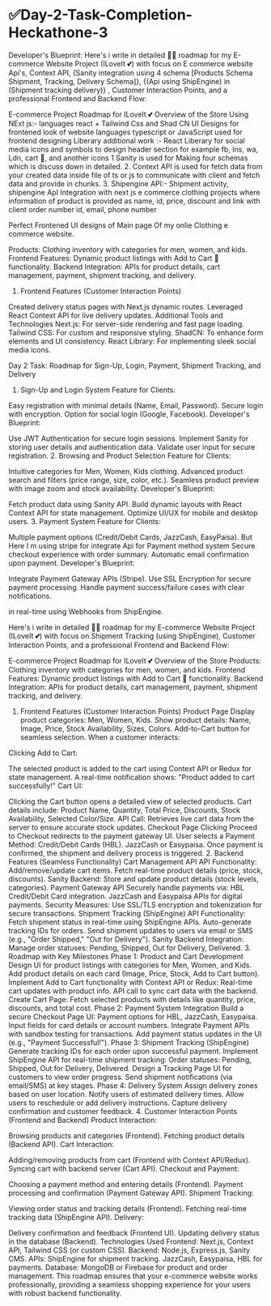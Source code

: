 # ✅Day-2-Task-Completion-Heckathone-3
Developer's Blueprint:
Here's i write in detailed ✍🏻 roadmap for my E-commerce Website Project (ILoveIt 💕) with focus on E commerce website Api's, Context API,  {Sanity integration using 4 schema [Products Schema Shipment, Tracking, Delivery Schema]}, {(Api using ShipEngine) in (Shipment tracking delivery)} , Customer Interaction Points, and a professional Frontend and Backend Flow:

E-commerce Project Roadmap for ILoveIt 💕
Overview of the Store
Using NExt js:- languages react + Tailwind Css and  Shad CN UI Designs for frontened look of website 
                languages  typescript or JavaScript used for frontend designing 
                Liberary additional work :- React Liberary for social media icons and symbols to design header section 
                                            for example fb, Ins, wa, Ldn,  cart 🛒, and another icons
1 Sanity is used for Making four schemas which is discuss down in detailed.
2. Context API is used for fetch data from your created data inside file of ts or js to communicate with client and fetch data and provide in chunks.
3. Shipengine API:-  Shipment activity, shipengine ApI Integration with next js e commerce clothing projects where information of product is provided as name, id, price, discount and link with client order number id, email, phone number  

Perfect Frontened UI designs of Main page Of my onlie Clothing e commerce website. 

Products: Clothing inventory with categories for men, women, and kids.
Frontend Features: Dynamic product listings with Add to Cart 🛒 functionality.
Backend Integration: APIs for product details, cart management, payment, shipment tracking, and delivery.
1. Frontend Features (Customer Interaction Points)

Created delivery status pages with Next.js dynamic routes.
Leveraged React Context API for live delivery updates.
Additional Tools and Technologies
Next.js: For server-side rendering and fast page loading.
Tailwind CSS: For custom and responsive styling.
ShadCN: To enhance form elements and UI consistency.
React Library: For implementing sleek social media icons.

Day 2 Task: Roadmap for Sign-Up, Login, Payment, Shipment Tracking, and Delivery
1. Sign-Up and Login System
Feature for Clients:

Easy registration with minimal details (Name, Email, Password).
Secure login with encryption.
Option for social login (Google, Facebook).
Developer's Blueprint:

Use JWT Authentication for secure login sessions.
Implement Sanity for storing user details and authentication data.
Validate user input for secure registration.
2. Browsing and Product Selection
Feature for Clients:

Intuitive categories for Men, Women, Kids clothing.
Advanced product search and filters (price range, size, color, etc.).
Seamless product preview with image zoom and stock availability.
Developer's Blueprint:

Fetch product data using Sanity API.
Build dynamic layouts with React Context API for state management.
Optimize UI/UX for mobile and desktop users.
3. Payment System
Feature for Clients:

Multiple payment options (Credit/Debit Cards, JazzCash, EasyPaisa).
But Here I m using stripe for integrate Api for Payment method system 
Secure checkout experience with order summary.
Automatic email confirmation upon payment.
Developer's Blueprint:

Integrate Payment Gateway APIs (Stripe).
Use SSL Encryption for secure payment processing.
Handle payment success/failure cases with clear notifications.

in real-time using Webhooks from ShipEngine.

Here's i write in detailed ✍🏻 roadmap for my E-commerce Website Project (ILoveIt 💕) with focus on Shipment Tracking (using ShipEngine), Customer Interaction Points, and a professional Frontend and Backend Flow:

E-commerce Project Roadmap for ILoveIt 💕
Overview of the Store
Products: Clothing inventory with categories for men, women, and kids.
Frontend Features: Dynamic product listings with Add to Cart 🛒 functionality.
Backend Integration: APIs for product details, cart management, payment, shipment tracking, and delivery.
1. Frontend Features (Customer Interaction Points)
Product Page
Display product categories: Men, Women, Kids.
Show product details:
Name, Image, Price, Stock Availability, Sizes, Colors.
Add-to-Cart button for seamless selection.
When a customer interacts:

Clicking Add to Cart:

The selected product is added to the cart using Context API or Redux for state management.
A real-time notification shows: "Product added to cart successfully!"
Cart UI:

Clicking the Cart button opens a detailed view of selected products.
Cart details include:
Product Name, Quantity, Total Price, Discounts, Stock Availability, Selected Color/Size.
API Call: Retrieves live cart data from the server to ensure accurate stock updates.
Checkout Page
Clicking Proceed to Checkout redirects to the payment gateway UI.
User selects a Payment Method:
Credit/Debit Cards (HBL).
JazzCash or Easypaisa.
Once payment is confirmed, the shipment and delivery process is triggered.
2. Backend Features (Seamless Functionality)
Cart Management API
API Functionality:
Add/remove/update cart items.
Fetch real-time product details (price, stock, discounts).
Sanity Backend:
Store and update product details (stock levels, categories).
Payment Gateway API
Securely handle payments via:
HBL Credit/Debit Card integration.
JazzCash and Easypaisa APIs for digital payments.
Security Measures:
Use SSL/TLS encryption and tokenization for secure transactions.
Shipment Tracking (ShipEngine)
API Functionality:
Fetch shipment status in real-time using ShipEngine APIs.
Auto-generate tracking IDs for orders.
Send shipment updates to users via email or SMS (e.g., "Order Shipped," "Out for Delivery").
Sanity Backend Integration:
Manage order statuses: Pending, Shipped, Out for Delivery, Delivered.
3. Roadmap with Key Milestones
Phase 1: Product and Cart Development
Design UI for product listings with categories for Men, Women, and Kids.
Add product details on each card (Image, Price, Stock, Add to Cart button).
Implement Add to Cart functionality with Context API or Redux:
Real-time cart updates with product info.
API call to sync cart data with the backend.
Create Cart Page:
Fetch selected products with details like quantity, price, discounts, and total cost.
Phase 2: Payment System Integration
Build a secure Checkout Page UI:
Payment options for HBL, JazzCash, Easypaisa.
Input fields for card details or account numbers.
Integrate Payment APIs with sandbox testing for transactions.
Add payment status updates in the UI (e.g., "Payment Successful!").
Phase 3: Shipment Tracking (ShipEngine)
Generate tracking IDs for each order upon successful payment.
Implement ShipEngine API for real-time shipment tracking:
Order statuses: Pending, Shipped, Out for Delivery, Delivered.
Design a Tracking Page UI for customers to view order progress.
Send shipment notifications (via email/SMS) at key stages.
Phase 4: Delivery System
Assign delivery zones based on user location.
Notify users of estimated delivery times.
Allow users to reschedule or add delivery instructions.
Capture delivery confirmation and customer feedback.
4. Customer Interaction Points (Frontend and Backend)
Product Interaction:

Browsing products and categories (Frontend).
Fetching product details (Backend API).
Cart Interaction:

Adding/removing products from cart (Frontend with Context API/Redux).
Syncing cart with backend server (Cart API).
Checkout and Payment:

Choosing a payment method and entering details (Frontend).
Payment processing and confirmation (Payment Gateway API).
Shipment Tracking:

Viewing order status and tracking details (Frontend).
Fetching real-time tracking data (ShipEngine API).
Delivery:

Delivery confirmation and feedback (Frontend UI).
Updating delivery status in the database (Backend).
Technologies Used
Frontend: Next.js, Context API, Tailwind CSS (or custom CSS).
Backend: Node.js, Express.js, Sanity CMS.
APIs:
ShipEngine for shipment tracking.
JazzCash, Easypaisa, HBL for payments.
Database: MongoDB or Firebase for product and order management.
This roadmap ensures that your e-commerce website works professionally, providing a seamless shopping experience for your users with robust backend functionality.
